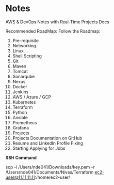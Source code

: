 # Notes
AWS &amp; DevOps Notes with Real-Time Projects Docs

Recommended RoadMap:
Follow the Roadmap:

1. Pre-requisite
2. Networking
3. Linux
4. Shell Scripting
5. Git
6. Maven
7. Tomcat
8. Sonarqube
9. Nexus
10. Docker
11. Jenkins
12. AWS / Azure / GCP
13. Kubernetes
14. Terraform
15. Python
16. Ansible
17. Prometheus
18. Grafana
19. Projects
20. Projects Documentation on GitHub
21. Resume and LinkedIn Profile Fixing
22. Starting Applying for Jobs


**SSH Command**

scp -i /Users/nde041/Downloads/key.pem -r /Users/nde041/Documents/Nivas/Terraform ec2-user@11.11.11.11:/home/ec2-user/
